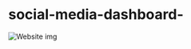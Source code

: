 # social-media-dashboard-
![Website img](https://github.com/user-attachments/assets/8e715ded-3e0b-4d00-9c3e-252a6d9650a2)
